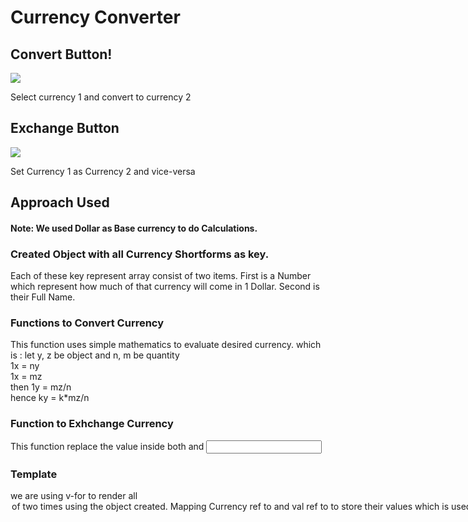 # Currency Converter

## Convert Button!
![](https://user-images.githubusercontent.com/114388400/194490909-acca1615-fe8f-4aeb-9151-8c9c04c6c17f.png)

Select currency 1  and convert to currency 2
## Exchange Button
![](https://user-images.githubusercontent.com/114388400/194491625-36a5c1d6-3cbd-4c51-83f8-23ab0b5132cd.png)

Set Currency 1 as Currency 2 and vice-versa

## Approach Used

#### Note: We used Dollar as Base currency to do Calculations.

### Created Object with all Currency Shortforms as key.
Each of these key represent array consist of two items.
First is a Number which represent how much of that currency will come in 1 Dollar.
Second is their Full Name.
		
### Functions to Convert Currency
This function uses simple mathematics to evaluate desired currency.
which is :
let y, z be object and n, m be quantity  
1x = ny  
1x = mz  
then 1y = mz/n  
hence ky = k*mz/n  

### Function to Exhchange Currency
This function replace the value inside both <selected> and <input>

### Template
we are using v-for to render all <option> of <select> two times using the object created.
Mapping Currency ref to <select> and val ref to <input> to store their values which is used by functions to perform calculations
